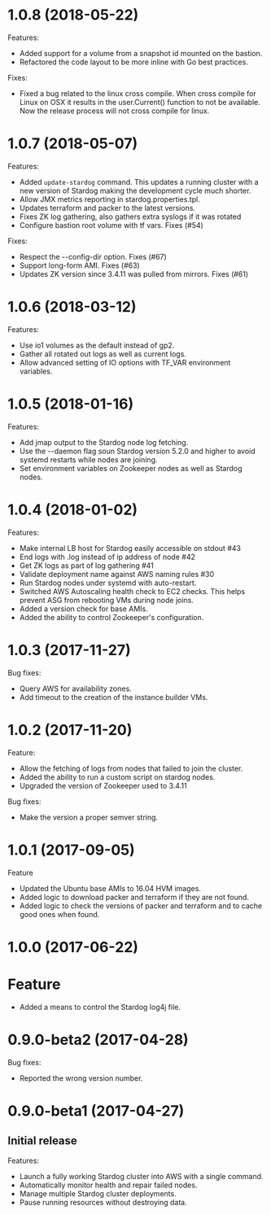# 1.0.8 (2018-05-22)

Features:
* Added support for a volume from a snapshot id mounted on the bastion.
* Refactored the code layout to be more inline with Go best practices.

Fixes:
* Fixed a bug related to the linux cross compile.  When cross compile
  for Linux on OSX it results in the user.Current() function to not
  be available.  Now the release process will not cross compile for linux.

# 1.0.7 (2018-05-07)

Features:
* Added `update-stardog` command.  This updates a running cluster with a new
  version of Stardog making the development cycle much shorter.
* Allow JMX metrics reporting in stardog.properties.tpl.
* Updates terraform and packer to the latest versions.
* Fixes ZK log gathering, also gathers extra syslogs if it was rotated
* Configure bastion root volume with tf vars. Fixes (#54)

Fixes:
* Respect the --config-dir option.  Fixes (#67)
* Support long-form AMI. Fixes (#63)
* Updates ZK version since 3.4.11 was pulled from mirrors. Fixes (#61)

# 1.0.6 (2018-03-12)

Features:
* Use io1 volumes as the default instead of gp2.
* Gather all rotated out logs as well as current logs.
* Allow advanced setting of IO options with TF_VAR environment variables.

# 1.0.5 (2018-01-16)

Features:
* Add jmap output to the Stardog node log fetching.
* Use the --daemon flag soun Stardog version 5.2.0 and higher to avoid systemd
  restarts while nodes are joining.
* Set environment variables on Zookeeper nodes as well as Stardog nodes.

# 1.0.4 (2018-01-02)

Features:
* Make internal LB host for Stardog easily accessible on stdout #43
* End logs with .log instead of ip address of node #42
* Get ZK logs as part of log gathering #41
* Validate deployment name against AWS naming rules #30
* Run Stardog nodes under systemd with auto-restart.
* Switched AWS Autoscaling health check to EC2 checks.  This helps prevent
  ASG from rebooting VMs during node joins.
* Added a version check for base AMIs.
* Added the ability to control Zookeeper's configuration.

# 1.0.3 (2017-11-27)

Bug fixes:
* Query AWS for availability zones.
* Add timeout to the creation of the instance builder VMs.

# 1.0.2 (2017-11-20)

Feature:
* Allow the fetching of logs from nodes that failed to join the cluster.
* Added the ability to run a custom script on stardog nodes.
* Upgraded the version of Zookeeper used to 3.4.11

Bug fixes:
* Make the version a proper semver string.

# 1.0.1 (2017-09-05)

Feature
* Updated the Ubuntu base AMIs to 16.04 HVM images.
* Added logic to download packer and terraform if they are not found.
* Added logic to check the versions of packer and terraform and to cache good ones when found.

# 1.0.0 (2017-06-22)

# Feature
* Added a means to control the Stardog log4j file.

# 0.9.0-beta2 (2017-04-28)

Bug fixes:
* Reported the wrong version number.

# 0.9.0-beta1 (2017-04-27)

Initial release
---------------

Features:
* Launch a fully working Stardog cluster into AWS with a single command.
* Automatically monitor health and repair failed nodes.
* Manage multiple Stardog cluster deployments.
* Pause running resources without destroying data.
